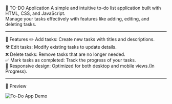📝 TO-DO Application
A simple and intuitive to-do list application built with HTML, CSS, and JavaScript.<br> Manage your tasks effectively with features like adding, editing, and deleting tasks.

---

🚀 Features
✏️ Add tasks: Create new tasks with titles and descriptions.<br>
🛠️ Edit tasks: Modify existing tasks to update details.<br>
❌ Delete tasks: Remove tasks that are no longer needed.<br>
✅ Mark tasks as completed: Track the progress of your tasks.<br>
📱 Responsive design: Optimized for both desktop and mobile views.(In Progress).

---

📸 Preview

![To-Do App Demo](https://chapopoo.github.io/TO-DO-Application/)



